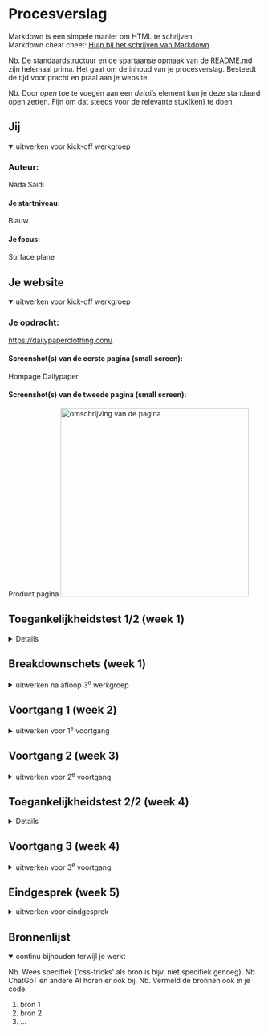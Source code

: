 # Procesverslag
Markdown is een simpele manier om HTML te schrijven.  
Markdown cheat cheet: [Hulp bij het schrijven van Markdown](https://github.com/adam-p/markdown-here/wiki/Markdown-Cheatsheet).

Nb. De standaardstructuur en de spartaanse opmaak van de README.md zijn helemaal prima. Het gaat om de inhoud van je procesverslag. Besteedt de tijd voor pracht en praal aan je website.

Nb. Door *open* toe te voegen aan een *details* element kun je deze standaard open zetten. Fijn om dat steeds voor de relevante stuk(ken) te doen.





## Jij

<details open>
  <summary>uitwerken voor kick-off werkgroep</summary>

  ### Auteur:
 Nada Saidi

  #### Je startniveau:
 Blauw

  #### Je focus:
Surface plane
 
</details>





## Je website

<details open>
  <summary>uitwerken voor kick-off werkgroep</summary>

  ### Je opdracht:
  https://dailypaperclothing.com/

  #### Screenshot(s) van de eerste pagina (small screen): 
  Hompage Dailypaper  


  #### Screenshot(s) van de tweede pagina (small screen):
 Product pagina 
  <img src="readme-images/screenshot-eerste" width="375px" alt="omschrijving van de pagina">
 
</details>



## Toegankelijkheidstest 1/2 (week 1)

<details>
  Vandaag heb ik de twee tests uitgevoerd: de screenreader-test en de WCAG-checklist.

**Screenreader:**


*Verwarring 1*

Bij het gebruik van de screenreader kwam ik erachter dat het onduidelijk is omdat afbeeldingen niet worden genoemd, alleen de HTTP-site wordt genoemd voor de volgende pagina. Je weet dus niet waar de knop zit en waar het over gaat. Dit kan verbeterd worden. Ook wordt het menubalk verteld als een lijst met 4 onderdelen in plaats van direct te beginnen met het benoemen van de menubalk. Dit kan voor verwarring zorgen.

### Bevindingen

Tijdens het testen kwam ik erachter dat een aantal zaken niet goed werkten of onduidelijk waren:

- Er is geen dark mode gebruikt.
- De knoppen zijn onduidelijk en niet goed leesbaar.
- Er is bijna geen feedback, en er is geen hover zichtbaar wanneer je eroverheen gaat.
- Wanneer een hover wordt gebruikt, valt dit niet op en is het heel onduidelijk.

#### Screenreader

Tijdens de screenreader-test merkte ik op dat veel dingen Niet goed. werkte je merkt dat het menu wordt overgeslagen, tenzij je er op drukt, er wordt verteld dat het linkjes Zijn maar er wordt niet verteld waar dat linkje naartoe verwijst.



#### Muis en Toetsenbord

Zowel de muis als het toetsenbord werken prima. Je kunt alles openen met zowel het toetsenbord als de muis. Jammer genoeg ontbreekt er duidelijke hover-feedback, wat het proces soms onduidelijk maakt.

*Conclusie*

Voorgestelde oplossingen zijn onder andere het toevoegen van een dark mode, het toepassen van de hovers bij de knoppen voor betere klikbaarheid. 

</details>



## Breakdownschets (week 1)

<details>
  <summary>uitwerken na afloop 3<sup>e</sup> werkgroep</summary>

  ### de hele pagina: 
  <img src="readme-images/dummy-plaatje.jpg" width="375px" alt="breakdown van de hele pagina">

  ### dynamisch deel (bijv menu): 
  <img src="readme-images/dummy-plaatje.jpg" width="375px" alt="breakdown van een dynamisch deel">

  ### wellicht nog een dynamisch deel (bijv filter): 
  <img src="readme-images/dummy-plaatje.jpg" width="375px" alt="breakdown van nog een dynamisch deel">

</details>





## Voortgang 1 (week 2)

<details>
  <summary>uitwerken voor 1<sup>e</sup> voortgang</summary>

  ### Stand van zaken
  hier dit ging goed & dit was lastig (neem ook screenshots op van delen van je website en code)


  ### Agenda voor meeting
  samen met je groepje opstellen

  |nada saidi    
                |
  -  hoe maak ik een hamburger menu?
  - Is mijn site goed genoeg voor de opdracht
  - Mijn website veranderd steeds, moet ik me ook daar aan houden?


  ### Verslag van meeting
  hier na afloop snel de uitkomsten van de meeting vastleggen

  - Dooe middel van een ul / li en dan laten animeren in Jv ( dit komt nog aanbod in de volgede lessen)
  - Het is een goede site maar ik moet wel 2 pagina's uitwerken.
  - Dat is geen probleem ik mag de eerste versie gebruiken.
  - ...

</details>





## Voortgang 2 (week 3)

<details>
  <summary>uitwerken voor 2<sup>e</sup> voortgang</summary>

  ### Stand van zaken
  hier dit ging goed & dit was lastig (neem ook screenshots op van delen van je website en code)


  ### Agenda voor meeting
  samen met je groepje opstellen

  wat is gelukt?
- De items voor een menu is gelukt om dit in een ul /li en a te zetten zodat het klikbaar is.
- Mijn basis van mijn html is gelukt op de footer na


de vragen die ik had :

- mag de footer in een section.
- Hoe kan ik de code voor een forum krijgen en aanpassen?

  ### Verslag van meeting
  - De footer mag in een section
  - Dit kan je opzoeken op internet daar vind je de juiste html/css code ervoor dit mag ik kopieren en plakken

- ...

</details>





## Toegankelijkheidstest 2/2 (week 4)

<details>
 ### Bevindingen

Tijdens het testen van de website heb ik enkele positieve aspecten opgemerkt:

- De website maakt gebruik van een heldere en duidelijke weergave, zonder dark mode.
- De knoppen op de website zijn goed zichtbaar en leesbaar, wat bijdraagt aan een goede gebruikerservaring.
- Er is voldoende feedback aanwezig op de website, waardoor gebruikers duidelijk kunnen begrijpen hoe ze met de interface moeten interacteren.
- Bij het gebruik van de muis en het toetsenbord verliep alles soepel, waardoor alle functies op een toegankelijke manier te activeren waren.

Screenreader

Tijdens de screenreader-test verliep het proces niet echt  positief. De screenreader benoemde niet de verschillende elementen op de website correct, waaronder het menu dat niet op een gestructureerde wijze werd voorgelezen. Ook de linkjes worden niet op de juiste manier benoemd

Conclusie

De website presteert beter dan eerst maar is nog steeds ruimte voor verbetering in mijn site, mijn html klopt nog niet helemaal, en is niet correct nog, dit moet ik oppakken ook moet ik die linkjes ergens naar toe leiden anders klopt het niet, ook zal ik nog een darmmode toevoegen en hover states voor de knoppen

</details>





## Voortgang 3 (week 4)

<details>
  <summary>uitwerken voor 3<sup>e</sup> voortgang</summary>

  ### Stand van zaken
  hier dit ging goed & dit was lastig (neem ook screenshots op van delen van je website en code)


  ### Agenda voor meeting
  samen met je groepje opstellen

- Laatste 2 knoppen niet kleiner
-  Ander fonts om dunner te maken
- Oceanwide fonts kan ik niet vinden
- Future item mag je section gebruiken
- Logo plaatje
- Scrolll bar weg doen


  ### Verslag van meeting
  hier na afloop snel de uitkomsten van de meeting vastleggen

  - punt 1
  - punt 2
  - nog een punt
  - ...

</details>





## Eindgesprek (week 5)

<details>
  <summary>uitwerken voor eindgesprek</summary>

  ### Je uitkomst - karakteristiek screenshots:
  <img src="readme-images/dummy-plaatje.jpg" width="375px" alt="uitomst opdracht 1">


  ### Dit ging goed/Heb ik geleerd: 
  Korte omschrijving met plaatjes

  <img src="readme-images/dummy-plaatje.jpg" width="375px" alt="top">


  ### Dit was lastig/Is niet gelukt:
  Korte omschrijving met plaatjes

  <img src="readme-images/dummy-plaatje.jpg" width="375px" alt="bummer">
</details>





## Bronnenlijst

<details open>
  <summary>continu bijhouden terwijl je werkt</summary>

  Nb. Wees specifiek ('css-tricks' als bron is bijv. niet specifiek genoeg). 
  Nb. ChatGpT en andere AI horen er ook bij.
  Nb. Vermeld de bronnen ook in je code.

  1. bron 1
  2. bron 2
  3. ...

</details>
